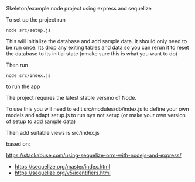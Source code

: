 Skeleton/example node project using express and sequelize

To set up the project run

```node src/setup.js```

This will initialize the database and add sample data. It should only need
to be run once. Its drop any exiting tables and data so you can rerun it to
reset the database to its initial state (nmake sure this is what you want to do)

Then run
```
node src/index.js
```
to run the app

The project requires the latest stable versino of Node.


To use this you will need to edit src/modules/db/index.js to define your own models and adapt setup.js to run syn not setup (or make your own version of setup to add sample data)

Then add suitable views is src/index.js

based on:

https://stackabuse.com/using-sequelize-orm-with-nodejs-and-express/


 - https://sequelize.org/master/index.html
- https://sequelize.org/v5/identifiers.html
